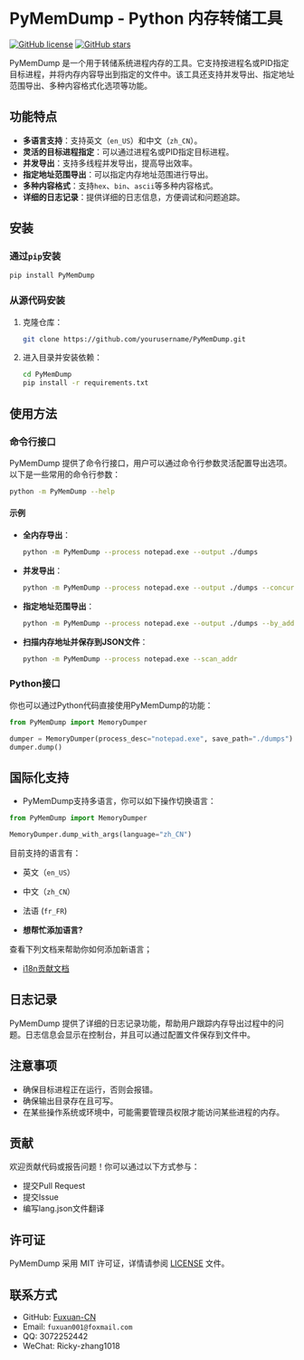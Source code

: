 
# PyMemDump - Python 内存转储工具

[![GitHub license](https://img.shields.io/badge/license-MIT-blue.svg)](https://github.com/Fuxuan-CN/PyMemDump/blob/main/LICENSE)
[![GitHub stars](https://img.shields.io/github/stars/Fuxuan-CN/PyMemDump.svg?style=social)](https://github.com/Fuxuan-CN/PyMemDump/stargazers)

PyMemDump 是一个用于转储系统进程内存的工具。它支持按进程名或PID指定目标进程，并将内存内容导出到指定的文件中。该工具还支持并发导出、指定地址范围导出、多种内容格式化选项等功能。

## 功能特点

- **多语言支持**：支持英文（`en_US`）和中文（`zh_CN`）。
- **灵活的目标进程指定**：可以通过进程名或PID指定目标进程。
- **并发导出**：支持多线程并发导出，提高导出效率。
- **指定地址范围导出**：可以指定内存地址范围进行导出。
- **多种内容格式**：支持`hex`、`bin`、`ascii`等多种内容格式。
- **详细的日志记录**：提供详细的日志信息，方便调试和问题追踪。

## 安装

### 通过`pip`安装

```bash
pip install PyMemDump
```

### 从源代码安装

1. 克隆仓库：

   ```bash
   git clone https://github.com/yourusername/PyMemDump.git
   ```

2. 进入目录并安装依赖：

   ```bash
   cd PyMemDump
   pip install -r requirements.txt
   ```

## 使用方法

### 命令行接口

PyMemDump 提供了命令行接口，用户可以通过命令行参数灵活配置导出选项。以下是一些常用的命令行参数：

```bash
python -m PyMemDump --help
```

#### 示例

- **全内存导出**：

  ```bash
  python -m PyMemDump --process notepad.exe --output ./dumps
  ```

- **并发导出**：

  ```bash
  python -m PyMemDump --process notepad.exe --output ./dumps --concurrent --workers 4
  ```

- **指定地址范围导出**：

  ```bash
  python -m PyMemDump --process notepad.exe --output ./dumps --by_addr --start-address 0x10000000 --end-address 0x10010000
  ```

- **扫描内存地址并保存到JSON文件**：

  ```bash
  python -m PyMemDump --process notepad.exe --scan_addr
  ```

### Python接口

你也可以通过Python代码直接使用PyMemDump的功能：

```python
from PyMemDump import MemoryDumper

dumper = MemoryDumper(process_desc="notepad.exe", save_path="./dumps")
dumper.dump()
```

## 国际化支持

- PyMemDump支持多语言，你可以如下操作切换语言：

```python
from PyMemDump import MemoryDumper

MemoryDumper.dump_with_args(language="zh_CN")
```

目前支持的语言有：

- 英文（`en_US`）
- 中文（`zh_CN`）
- 法语 (`fr_FR`)

- **想帮忙添加语言?**

查看下列文档来帮助你如何添加新语言；

- [i18n贡献文档](docs/I18NCONTROBUILTING.MD)

## 日志记录

PyMemDump 提供了详细的日志记录功能，帮助用户跟踪内存导出过程中的问题。日志信息会显示在控制台，并且可以通过配置文件保存到文件中。

## 注意事项

- 确保目标进程正在运行，否则会报错。
- 确保输出目录存在且可写。
- 在某些操作系统或环境中，可能需要管理员权限才能访问某些进程的内存。

## 贡献

欢迎贡献代码或报告问题！你可以通过以下方式参与：

- 提交Pull Request
- 提交Issue
- 编写lang.json文件翻译

## 许可证

PyMemDump 采用 MIT 许可证，详情请参阅 [LICENSE](LICENSE) 文件。

## 联系方式

- GitHub: [Fuxuan-CN](https://github.com/Fuxuan-CN)
- Email: `fuxuan001@foxmail.com`
- QQ: 3072252442
- WeChat: Ricky-zhang1018
